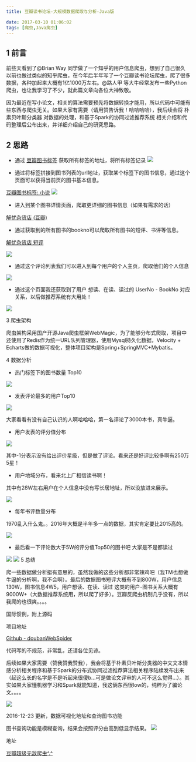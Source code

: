 ```yaml
---
title: 豆瓣读书论坛-大规模数据爬取与分析-Java版

date: 2017-03-10 01:06:02
tags: [爬虫,Java爬虫]
---
```


## 1 前言
前些天看到了@Brian Way 同学做了一个知乎的用户信息爬虫，想到了自己很久以前也做过类似的知乎爬虫，在今年后半年写了一个豆瓣读书论坛爬虫，爬了很多数据，各种加起来大概有1亿1000万左右。@路人甲 等大牛经常发布一些Python爬虫，也让我学习了不少，就此篇文章向各位大神致敬。

因为最近在写小论文，相关的算法需要预先将数据转换才能用，所以代码中可能有些东西与爬虫无关。如果大家有需要（请用赞告诉我！哈哈哈哈），我后续会将 朴素贝叶斯分类器 对数据的处理，和基于Spark的协同过滤推荐系统 相关介绍和代码整理后公布出来，并详细介绍自己的研究思路。

<!--more-->

## 2 思路

- 通过 <a href="https://link.zhihu.com/?target=https%3A//book.douban.com/tag/%3Fview%3Dcloud">豆瓣图书标签</a> 获取所有标签的地址，将所有标签记录
![](豆瓣读书爬虫/1.png)

- 通过将标签拼接到图书列表的url地址，获取某个标签下的图书信息，通过这个页面可以获得当前页的图书基本信息。

<a href="https://link.zhihu.com/?target=https%3A//book.douban.com/tag/%25E5%25B0%258F%25E8%25AF%25B4"/>豆瓣图书标签: 小说</a>
![](豆瓣读书爬虫/2.png)

- 进入到某个图书详情页面，爬取更详细的图书信息（如果有需求的话）

<a href="https://link.zhihu.com/?target=https%3A//book.douban.com/subject/25862578/"/>解忧杂货店 (豆瓣)</a>

- 通过获取到的所有图书的bookno可以爬取所有图书的短评、书评等信息。

<a href="https://link.zhihu.com/?target=https%3A//book.douban.com/subject/25862578/comments/"/>解忧杂货店 短评</a>

![](豆瓣读书爬虫/3.png)

- 通过这个评论列表我们可以进入到每个用户的个人主页，爬取他们的个人信息

![](豆瓣读书爬虫/4.png)

- 通过这个页面我还获取到了用户 想读、在读、读过的 UserNo - BookNo 对应关系，以后做推荐系统有大用处！

![](豆瓣读书爬虫/5.png)

3 爬虫架构

爬虫架构采用国产开源Java爬虫框架WebMagic，为了能够分布式爬取，项目中还使用了Redis作为统一URL队列管理器，使用Mysql持久化数据，Velocity + Echarts做的数据可视化，整体项目架构是Spring+SpringMVC+Mybatis。

4 数据分析

- 热门标签下的图书数量 Top10

![](豆瓣读书爬虫/6.png)

- 发表评论最多的用户Top10

![](豆瓣读书爬虫/7.png)

大家看看有没有自己认识的人啊哈哈哈，第一名评论了3000本书，真牛逼。


- 用户发表的评分值分布

![](豆瓣读书爬虫/8.png)

其中-1分表示没有给出评价星级，但是做了评论。看来还是好评比较多啊有250万5星！


- 用户地域分布，看来北上广相信读书啊！

其中有28W左右用户在个人信息中没有写长居地址，所以没放进来展示。

![](豆瓣读书爬虫/9.png)

- 每年书评数量分布

1970乱入什么鬼。。2016年大概是半年多一点的数据，其实肯定要比2015高的。

![](豆瓣读书爬虫/10.png)


- 最后看一下评论数大于5W的评分值Top50的图书吧 大家是不是都读过

![](豆瓣读书爬虫/11.png)
![](豆瓣读书爬虫/12.png)
5 总结

爬一些数据做分析挺有意思的，虽然我做的这些分析都非常辣鸡吧（我TM也想做牛逼的分析啊，我不会啊）。最后的数据图书短评大概有不到800W，用户信息130W，图书信息4W5，用户想读、在读、读过 这类的用户-图书关系大概有9000W+（大数据推荐系统用，所以爬了好多）。豆瓣反爬虫机制几乎没有，所以我爬的也很爽。。。。

国际惯例，附上源码

项目地址

<a href="https://link.zhihu.com/?target=https%3A//github.com/seawaylee/doubanWebSpider">Github - doubanWebSpider</a>

代码写的不规范，非常乱，还请各位见谅。

后续如果大家需要（赞我赞我赞我），我会将基于朴素贝叶斯分类器的中文文本情感分析相关程序和基于Spark的分布式协同过滤推荐算法相关程序陆续发布出来（起这么长的名字是不是听起来很傻b...可是做论文评审的人可不这么觉得...）。其实如果大家懂机器学习和Spark就能知道，我这俩东西很low的，纯粹为了骗论文。。。。

![](豆瓣读书爬虫/13.jpg)


2016-12-23 更新，数据可视化地址和查询图书功能

图书查询功能是模糊查询，结果会按照评分由高到低显示结果。
![](豆瓣读书爬虫/14.png)

地址

<a href="http://119.90.53.137:8099/douban">豆瓣超级无敌爬虫^.^</a>
